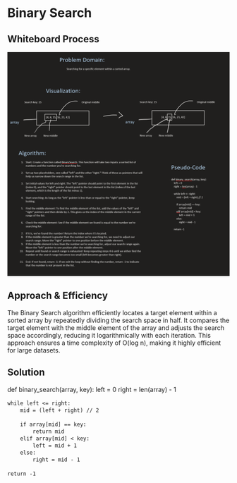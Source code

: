 # Binary Search

## Whiteboard Process
![Whiteboard](Challenge-03.png)

## Approach & Efficiency
The Binary Search algorithm efficiently locates a target element within a sorted array by repeatedly dividing the search space in half. It compares the target element with the middle element of the array and adjusts the search space accordingly, reducing it logarithmically with each iteration. This approach ensures a time complexity of O(log n), making it highly efficient for large datasets.

## Solution
def binary_search(array, key):
    left = 0
    right = len(array) - 1

    while left <= right:
        mid = (left + right) // 2

        if array[mid] == key:
            return mid
        elif array[mid] < key:
            left = mid + 1
        else:
            right = mid - 1

    return -1
